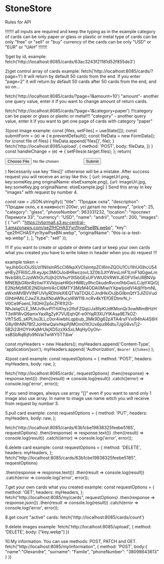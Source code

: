# StoneStore

Rules for API

!!!!!!!
all inputs are required and keep the typing as in the example
category of cards can be only paper or glass or plastic or metal
type of cards can be only "free" or "sell" or "buy"
currency of the cards can be only "USD" or "EUR" or "UAH"
!!!!!!!

1)get by id, example:
fetch('http://localhost:8085/cards/63ac3243f21181d52f855de3')

2)get control array of cards example:
fetch('http://localhost:8085/cards/?page=1')
It will return by default 50 cards from the end.
If you enter "page=2" it will return by default 50 cards after 50 cards from the end, and so on...

fetch('http://localhost:8085/cards/?page=1&amount=10')
"amount"- another one query value, enter it if you want to change amount of return cards.

fetch('http://localhost:8085/cards/?page=1&category=paper')
!!!category can be paper or glass or plastic or metal!!!
"category" - another query value, enter it if you want to get one
page of cards with category "paper"

3)post image example:
const [files, setFiles] = useState([]);
const submitForm = (e) => {
e.preventDefault();
const fileData = new FormData();
for (const file of files) {
fileData.append('files[]', file);
}
fetch('http://localhost:8085/upload', {
method: 'POST',
body: fileData,
})
}
const handleChange = (e) => {
setFiles(e.target.files);
};
return(

<form onSubmit={submitForm}>
<input type="file" onChange={handleChange} />
<button type="submit">Submit</button>
</form>
)
Necessarily use key 'files[]' otherwise will be a mistake.
After success request you will receive an array like this:
[
{url: imageUrl.png, key:someKey.png originalName: elseExample.png},
{url: imageUrl.jpg, key:someKey.jpg originalName: elseExample.jpg}
]
Send this array in key "images" with request by number 4.

const raw = JSON.stringify({
"title": "Продаж склa",
"description": "Продам скло, є в наявності 200кг, усі деталі по телефону",
"price": 25,
"category": "glass",
"phoneNumber": 963331232,
"location": "проспект Перемоги 33",
"currency": "USD",
"name": "andrii",
"count": 200,
"images": [
{
"url": "https://vtormall.s3.eu-central-1.amazonaws.com/qe2fHCHASYyn1tywPseBN.webp",
"key": "qe2fHCHASYyn1tywPseBN.webp",
"originalName": "this-is-a-test-wp.webp"
},
],
"type": "sell"
});

!!! If you want to create or update or delete card or keep your own cards what you created you have to write token in header when you do request !!!

example token = 'eyJhbGciOiJSUzI1NiIsInR5cCI6IkpXVCIsImtpZCI6ImZQOU1CU1lhUGlhcU54eHEyZFRiSCJ9.eyJpc3MiOiJodHRwczovL3Z0b3JtYWxsLmF1LmF1dGgwLmNvbS8iLCJzdWIiOiJ1Ujh2OVhuY0t5bGExUFVWU0VRWXJEOFV5eURBNVpMNEBjbGllbnRzIiwiYXVkIjoiaHR0cHM6Ly9hcGkudnRvcm1hbGwiLCJpYXQiOjE2NzMzMDE2NDIsImV4cCI6MTY3MzM4ODA0MiwiYXpwIjoidVI4djlYbmNLeWxhMVBVVlNFUVlyRDhVeXlEQTVaTDQiLCJndHkiOiJjbGllbnQtY3JlZGVudGlhbHMiLCJwZXJtaXNzaW9ucyI6W119.ncRv4kYEfOEDtmrN_I-V0Ce9FoenL7dOHrZp5cZFR1t2l3-NhJaIajCLE_5MJv9uvPlTiIiXhyz2lfoFZQqUJx8fpKUdKMonQr3owMtmBHzHT3eWWvQ6amxYaxRgZyK7VUEqhQf-e0lYajR3XUYIKAsa9E7kOZ-VftTSd5_sKPLhu3Ll_c0or4iwbhLqpbub_3Mk9Dg62pXTA4rxFVxi94hAi4S6HG8yI9hNN7BfZJoHltwQaIvhkpPjlMOm01tOUx6pz86dtu7JgG8vsTj2-5B2i23HOYlnKqMrUkjXD5zzXkSxLMqHyOyOIv-xsBSbRqBijfo9NValTwWY5TTibw'

const myHeaders = new Headers();
myHeaders.append('Content-Type', 'application/json');
myHeaders.append(
'Authorization',
`Bearer ${token}`
);

4)post card example:
const requestOptions = {
method: 'POST',
headers: myHeaders,
body: raw,
};

fetch('http://localhost:8085/cards', requestOptions)
.then((response) => response.text())
.then((result) => console.log(result))
.catch((error) => console.log('error', error));

If you send images, always use array "[]" even if you want to send only 1 image also use array.
In name to image use name witch you will receive from request by number 3.

5.pull card example:
const requestOptions = {
method: 'PUT',
headers: myHeaders,
body: raw,
};

fetch('http://localhost:8085/cards/63b1cbe19838325feebe5185', requestOptions)
.then((response) => response.text())
.then((result) => console.log(result))
.catch((error) => console.log('error', error));

6.delete card example:
const requestOptions = {
method: 'DELETE',
headers: myHeaders,
};
fetch("http://localhost:8085/cards/63b1cbe19838325feebe5185", requestOptions)

.then(response => response.text())
.then(result => console.log(result))
.catch(error => console.log('error', error));

7.get your own cards what you created example:
const requestOptions = {
method: 'GET',
headers: myHeaders,
};
fetch("http://localhost:8085/my/cards", requestOptions)
.then(response => response.json())
.then(result => console.log(result))
.catch(error => console.log('error', error));

8.get count "active" cards:
fetch('http://localhost:8085/cards/count')

9.delete images example:
fetch('http://localhost:8085/upload', {
method: 'DELETE',
body: ["key.webp"]
})

10.My information. You can use methods: POST, PATCH and GET.
fetch("http://localhost:8085/my/information", {
method: 'POST',
body:{
"name":"Olexandre",
"surname": "Famile",
"phoneNumber": "38098643613"
}
})

